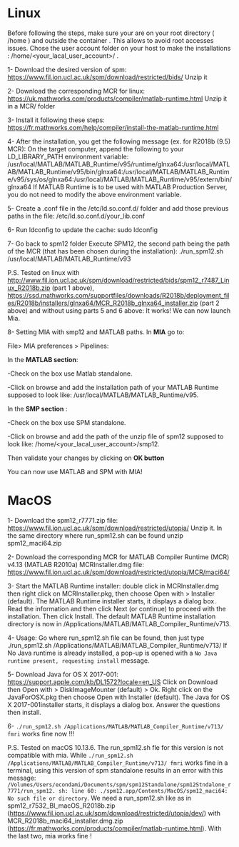 Linux
=====

Before following the steps, make sure your are on your root directory ( /home ) and outside the container .
This allows to avoid root accesses issues.
Chose the user account folder on your host to make the installations : /home/<your_lacal_user_account>/ . 


1- Download the desired version of spm: https://www.fil.ion.ucl.ac.uk/spm/download/restricted/bids/
Unzip it

2- Download the corresponding MCR for linux: https://uk.mathworks.com/products/compiler/matlab-runtime.html
Unzip it in a MCR/ folder 

3- Install it following these steps:
https://fr.mathworks.com/help/compiler/install-the-matlab-runtime.html

4- After the installation, you get the following message (ex. for R2018b (9.5) MCR):
On the target computer, append the following to your LD_LIBRARY_PATH environment variable: 
/usr/local/MATLAB/MATLAB_Runtime/v95/runtime/glnxa64:/usr/local/MATLAB/MATLAB_Runtime/v95/bin/glnxa64:/usr/local/MATLAB/MATLAB_Runtime/v95/sys/os/glnxa64:/usr/local/MATLAB/MATLAB_Runtime/v95/extern/bin/glnxa64
If MATLAB Runtime is to be used with MATLAB Production Server, you do not need to modify the above environment variable.

5- Create a .conf file in the /etc/ld.so.conf.d/ folder and add those previous paths in the file:
/etc/ld.so.conf.d/your_lib.conf

6- Run ldconfig to update the cache:
sudo ldconfig

7- Go back to spm12 folder
Execute SPM12, the second path being the path of the MCR (that has been chosen during the installation):
./run_spm12.sh /usr/local/MATLAB/MATLAB_Runtime/v93

P.S. Tested on linux with http://www.fil.ion.ucl.ac.uk/spm/download/restricted/bids/spm12_r7487_Linux_R2018b.zip (part 1 above), https://ssd.mathworks.com/supportfiles/downloads/R2018b/deployment_files/R2018b/installers/glnxa64/MCR_R2018b_glnxa64_installer.zip (part 2 above) and without using parts 5 and 6 above: It works! We can now launch Mia. 

8- Setting MIA with smp12 and MATLAB paths.
In **MIA** go to:

File> MIA preferences > Pipelines:

In the **MATLAB section**:
   
   -Check on the box use Matlab standalone.
  
   -Click on browse and add the installation path of your MATLAB Runtime supposed to look like:
       /usr/local/MATLAB/MATLAB_Runtime/v95.


In the **SMP section** :
  
   -Check on the box use SPM standalone.
  
   -Click on browse and add the path of the unzip file of spm12 supposed to look like:
       /home/<your_lacal_user_account>/smp12.

Then validate your changes by clicking on **OK button** 

You can now use MATLAB and SPM with MIA!

MacOS
=====

1- Download the spm12_r7771.zip file: https://www.fil.ion.ucl.ac.uk/spm/download/restricted/utopia/
Unzip it. In the same directory where run_spm12.sh can be found unzip spm12_maci64.zip

2- Download the corresponding MCR for MATLAB Compiler Runtime (MCR) v4.13 (MATLAB R2010a) MCRInstaller.dmg file: https://www.fil.ion.ucl.ac.uk/spm/download/restricted/utopia/MCR/maci64/

3- Start the MATLAB Runtime installer: double click in MCRInstaller.dmg then right click on MCRInstaller.pkg, then choose Open with > Installer (default). The MATLAB Runtime installer starts, it displays a dialog box. Read the information and then click Next (or continue) to proceed with the installation. Then click Install. The default MATLAB Runtime installation directory is now in /Applications/MATLAB/MATLAB_Compiler_Runtime/v713.

4- Usage: Go where run_spm12.sh file can be found, then just type ./run_spm12.sh /Applications/MATLAB/MATLAB_Compiler_Runtime/v713/
If No Java runtime is already installed, a pop-up is opened with a `No Java runtime present, requesting install` message.

5- Download Java for OS X 2017-001: https://support.apple.com/kb/DL1572?locale=en_US
Click on Download then Open with > DiskImageMounter (default) > Ok.
Right click on the JavaForOSX.pkg then choose Open with Installer (default).
The Java for OS X 2017-001installer starts, it displays a dialog box. Answer the questions  then install.

6- `./run_spm12.sh /Applications/MATLAB/MATLAB_Compiler_Runtime/v713/ fmri` works fine now !!!

P.S. Tested on macOS 10.13.6. The run_spm12.sh fle for this version is not compatible with mia. While `./run_spm12.sh /Applications/MATLAB/MATLAB_Compiler_Runtime/v713/ fmri` works fine in a terminal, using this version of spm standalone results in an error with this message: `/Volumes/Users/econdami/Documents/spm/spm12Standalone/spm12Stndalone_r7771/run_spm12. sh: line 60: ./spm12.app/Contents/MacOS/spm12_maci64: No such file or directory`. We need a run_spm12.sh like as in spm12_r7532_BI_macOS_R2018b.zip (https://www.fil.ion.ucl.ac.uk/spm/download/restricted/utopia/dev/) with MCR_R2018b_maci64_installer.dmg.zip (https://fr.mathworks.com/products/compiler/matlab-runtime.html). With the last two, mia works fine !

